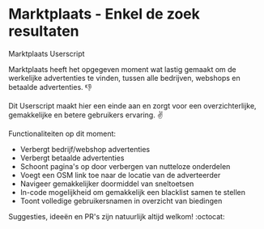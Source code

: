 # Marktplaats - Enkel de zoek resultaten

Marktplaats Userscript

Marktplaats heeft het opgegeven moment wat lastig gemaakt om de werkelijke advertenties te vinden, tussen alle bedrijven, webshops en betaalde advertenties. :thumbsdown:

Dit Userscript maakt hier een einde aan en zorgt voor een overzichterlijke, gemakkelijke en betere gebruikers ervaring. :v:

Functionaliteiten op dit moment:


* Verbergt bedrijf/webshop advertenties
* Verbergt betaalde advertenties
* Schoont pagina's op door verbergen van nutteloze onderdelen
* Voegt een OSM link toe naar de locatie van de adverteerder
* Navigeer gemakkelijker doormiddel van sneltoetsen
* In-code mogelijkheid om gemakkelijk een blacklist samen te stellen
* Toont volledige gebruikersnamen in overzicht van biedingen

Suggesties, ideeën en PR's zijn natuurlijk altijd welkom! :octocat:
